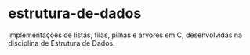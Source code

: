 # estrutura-de-dados
Implementações de listas, filas, pilhas e árvores em C, desenvolvidas na disciplina de Estrutura de Dados.

